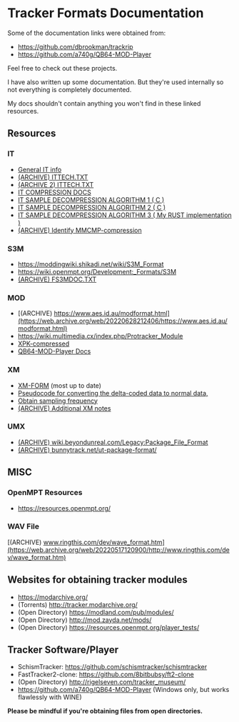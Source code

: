 # Tracker Formats Documentation
Some of the documentation links were obtained from: 
* https://github.com/dbrookman/trackrip 
* https://github.com/a740g/QB64-MOD-Player

Feel free to check out these projects. 

I have also written up some documentation. But they're used internally so not everything is completely documented. 

My docs shouldn't contain anything you won't find in these linked resources.

## Resources
### IT
* [General IT info](https://wiki.openmpt.org/Development:_Formats/IT)
* [(ARCHIVE) ITTECH.TXT](https://web.archive.org/web/20220610182703/https://github.com/schismtracker/schismtracker/wiki/ITTECH.TXT)
* [(ARCHIVE 2) ITTECH.TXT](https://ia600506.us.archive.org/view_archive.php?archive=/4/items/msdos_it214c_shareware/it214c.zip&file=ITTECH.TXT)
* [IT COMPRESSION DOCS](https://wiki.multimedia.cx/index.php/Impulse_Tracker#IT214_sample_compression)
* [IT SAMPLE DECOMPRESSION ALGORITHM 1 ( C )](https://github.com/nicolasgramlich/AndEngineMODPlayerExtension/blob/master/jni/loaders/itsex.c)
* [IT SAMPLE DECOMPRESSION ALGORITHM 2 ( C )](https://github.com/schismtracker/schismtracker/blob/master/fmt/compression.c)
* [IT SAMPLE DECOMPRESSION ALGORITHM 3 ( My RUST implementation )](https://github.com/B0ney/tracker_dump/blob/main/src/it/compression.rs)
* [(ARCHIVE) Identify MMCMP-compression](https://web.archive.org/web/20220715082920/https://itsoundswrong.blogspot.com/2011/07/magic-module-complicator-my-progress-so.html)

### S3M
* https://moddingwiki.shikadi.net/wiki/S3M_Format
* https://wiki.openmpt.org/Development:_Formats/S3M
* [(ARCHIVE) FS3MDOC.TXT](https://raw.githubusercontent.com/a740g/QB64-MOD-Player/main/docs/FS3MDOC.TXT)

### MOD
* [(ARCHIVE) https://www.aes.id.au/modformat.html](https://web.archive.org/web/20220628212406/https://www.aes.id.au/modformat.html)
* https://wiki.multimedia.cx/index.php/Protracker_Module
* [XPK-compressed](https://modarchive.org/forums/index.php?topic=4545.0)
* [QB64-MOD-Player Docs](https://github.com/a740g/QB64-MOD-Player/tree/main/docs)


### XM
* [XM-FORM](https://github.com/milkytracker/MilkyTracker/blob/master/resources/reference/xm-form.txt) (most up to date)
* [Pseudocode for converting the delta-coded data to normal data,](https://github.com/milkytracker/MilkyTracker/blob/master/resources/reference/xm-form.txt#L303-L316=)
* [Obtain sampling frequency](https://github.com/milkytracker/MilkyTracker/blob/master/resources/reference/xm-form.txt#L639-L640=)
* [(ARCHIVE) Additional XM notes](https://web.archive.org/web/20220715083138/https://itsoundswrong.blogspot.com/2012/01/important-xm-notes.html)

### UMX
* [(ARCHIVE) wiki.beyondunreal.com/Legacy:Package_File_Format](https://web.archive.org/web/20220324122909/https://wiki.beyondunreal.com/Legacy:Package_File_Format)
* [(ARCHIVE) bunnytrack.net/ut-package-format/](https://web.archive.org/web/20220319154052/https://bunnytrack.net/ut-package-format/)


## MISC
### OpenMPT Resources
* https://resources.openmpt.org/
### WAV File
[(ARCHIVE) www.ringthis.com/dev/wave_format.htm](https://web.archive.org/web/20220517120900/http://www.ringthis.com/dev/wave_format.htm)
## Websites for obtaining tracker modules
* https://modarchive.org/
* (Torrents) http://tracker.modarchive.org/
* (Open Directory) https://modland.com/pub/modules/ 
* (Open Directory) http://mod.zayda.net/mods/
* (Open Directory) https://resources.openmpt.org/player_tests/

## Tracker Software/Player
* SchismTracker: https://github.com/schismtracker/schismtracker
* FastTracker2-clone: https://github.com/8bitbubsy/ft2-clone
* (Open Directory) http://rigelseven.com/tracker_museum/
* https://github.com/a740g/QB64-MOD-Player (Windows only, but works flawlessly with WINE)

**Please be mindful if you're obtaining files from open directories.**